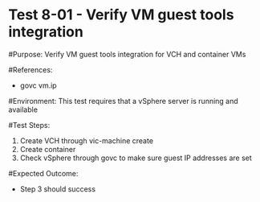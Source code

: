 Test 8-01 - Verify VM guest tools integration
=======

#Purpose:
Verify VM guest tools integration for VCH and container VMs

#References:
* govc vm.ip

#Environment:
This test requires that a vSphere server is running and available

#Test Steps:
1. Create VCH through vic-machine create
2. Create container
3. Check vSphere through govc to make sure guest IP addresses are set

#Expected Outcome:
* Step 3 should success
